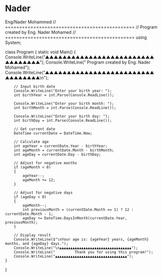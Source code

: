 # Nader
Eng/Nader Mohammed 
// ==============================================
//    Program created by Eng. Nader Mohamed
// ==============================================
using System;

class Program
{
    static void Main()
    {
        Console.WriteLine("▲▲▲▲▲▲▲▲▲▲▲▲▲▲▲▲▲▲▲▲▲▲▲▲▲▲▲▲▲▲▲▲▲");
        Console.WriteLine("  Program created by Eng. Nader Mohamed");
        Console.WriteLine("▲▲▲▲▲▲▲▲▲▲▲▲▲▲▲▲▲▲▲▲▲▲▲▲▲▲▲▲▲▲▲▲▲\n");

        // Input birth date
        Console.WriteLine("Enter your birth year: ");
        int birthYear = int.Parse(Console.ReadLine());

        Console.WriteLine("Enter your birth month: ");
        int birthMonth = int.Parse(Console.ReadLine());

        Console.WriteLine("Enter your birth day: ");
        int birthDay = int.Parse(Console.ReadLine());

        // Get current date
        DateTime currentDate = DateTime.Now;

        // Calculate age
        int ageYear = currentDate.Year - birthYear;
        int ageMonth = currentDate.Month - birthMonth;
        int ageDay = currentDate.Day - birthDay;

        // Adjust for negative months
        if (ageMonth < 0)
        {
            ageYear--;
            ageMonth += 12;
        }

        // Adjust for negative days
        if (ageDay < 0)
        {
            ageMonth--;
            int previousMonth = (currentDate.Month == 1) ? 12 : currentDate.Month - 1;
            ageDay += DateTime.DaysInMonth(currentDate.Year, previousMonth);
        }

        // Display result
        Console.WriteLine($"\nYour age is: {ageYear} years, {ageMonth} months, and {ageDay} days.");
        Console.WriteLine("\n▲▲▲▲▲▲▲▲▲▲▲▲▲▲▲▲▲▲▲▲▲▲▲▲▲▲▲▲▲▲▲▲▲");
        Console.WriteLine("         Thank you for using this program!");
        Console.WriteLine("▲▲▲▲▲▲▲▲▲▲▲▲▲▲▲▲▲▲▲▲▲▲▲▲▲▲▲▲▲▲▲▲▲");
    }
}
